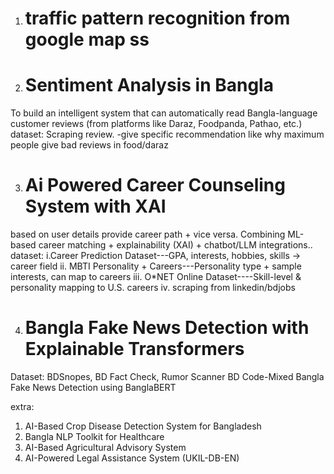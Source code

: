
1. # traffic pattern recognition from google map ss 

2. # Sentiment Analysis in Bangla 
To build an intelligent system that can automatically read Bangla-language customer reviews (from platforms like Daraz, Foodpanda, Pathao, etc.)
dataset: Scraping review.
-give specific recommendation like why maximum people give bad reviews in food/daraz

3. # Ai Powered Career Counseling System with XAI
based on user details provide career path + vice versa. Combining ML-based career matching + explainability (XAI) + chatbot/LLM integrations..
dataset:
i.Career Prediction Dataset---GPA, interests, hobbies, skills → career field
ii. MBTI Personality + Careers---Personality type + sample interests, can map to careers
iii. O*NET Online Dataset----Skill-level & personality mapping to U.S. careers
iv. scraping from linkedin/bdjobs

4. # Bangla Fake News Detection with Explainable Transformers
Dataset:  BDSnopes, BD Fact Check, Rumor Scanner BD 
Code-Mixed Bangla Fake News Detection using BanglaBERT


extra:
1. AI-Based Crop Disease Detection System for Bangladesh
2. Bangla NLP Toolkit for Healthcare
3. AI-Based Agricultural Advisory System
4. AI-Powered Legal Assistance System (UKIL-DB-EN)
